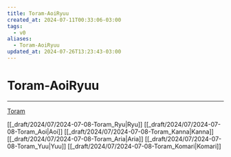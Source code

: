 ```yaml
---
title: Toram-AoiRyuu
created_at: 2024-07-11T00:33:06-03:00
tags:
  - v0
aliases:
  - Toram-AoiRyuu
updated_at: 2024-07-26T13:23:43-03:00
---
```

# Toram-AoiRyuu
---

[Toram](_draft/2024/07/2024-07-06-Toram.md)

[[_draft/2024/07/2024-07-08-Toram_Ryu|Ryu]]
[[_draft/2024/07/2024-07-08-Toram_Aoi|Aoi]]
[[_draft/2024/07/2024-07-08-Toram_Kanna|Kanna]]
[[_draft/2024/07/2024-07-08-Toram_Aria|Aria]]
[[_draft/2024/07/2024-07-08-Toram_Yuu|Yuu]]
[[_draft/2024/07/2024-07-08-Toram_Komari|Komari]]